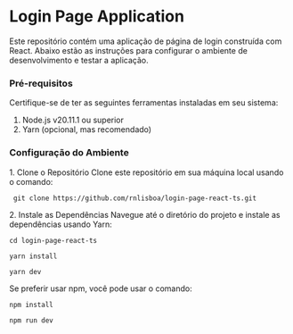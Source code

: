 # Login Page Application
<p>Este repositório contém uma aplicação de página de login construída com React. Abaixo estão as instruções para configurar o ambiente de desenvolvimento e testar a aplicação.</p>

### Pré-requisitos
<p>Certifique-se de ter as seguintes ferramentas instaladas em seu sistema:</p>

1. Node.js v20.11.1 ou superior
2. Yarn (opcional, mas recomendado)

### Configuração do Ambiente
<p>
1. Clone o Repositório
Clone este repositório em sua máquina local usando o comando:
</p>

``` git clone https://github.com/rnlisboa/login-page-react-ts.git```
<p>
2. Instale as Dependências
Navegue até o diretório do projeto e instale as dependências usando Yarn:
</p>

``` cd login-page-react-ts ```

``` yarn install ```

``` yarn dev ```

<p>
Se preferir usar npm, você pode usar o comando:
</p>

``` npm install ```

``` npm run dev ```
